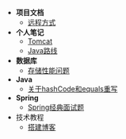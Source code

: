 - **项目文档**
    - [远程方式](远程方式.md)
- **个人笔记**
    - [Tomcat](Tomcat.md)
    - [Java路线](Java路线.md)
- **数据库**
    - [存储性能问题](存储性能问题.md)
- **Java**
    - [关于hashCode和equals重写](重写.md)
- **Spring**
    - [Spring经典面试题](Spring.md)
- 技术教程
    - [搭建博客](搭建博客.md)

